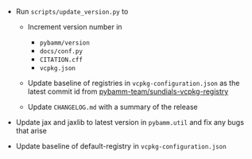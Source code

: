 - Run `scripts/update_version.py` to
  - Increment version number in
    - `pybamm/version`
    - `docs/conf.py`
    - `CITATION.cff`
    - `vcpkg.json`

  - Update baseline of registries in `vcpkg-configuration.json` as the latest commit id from [pybamm-team/sundials-vcpkg-registry](https://github.com/pybamm-team/sundials-vcpkg-registry)

  - Update `CHANGELOG.md` with a summary of the release

- Update jax and jaxlib to latest version in `pybamm.util` and fix any bugs that arise

- Update baseline of default-registry in `vcpkg-configuration.json`
